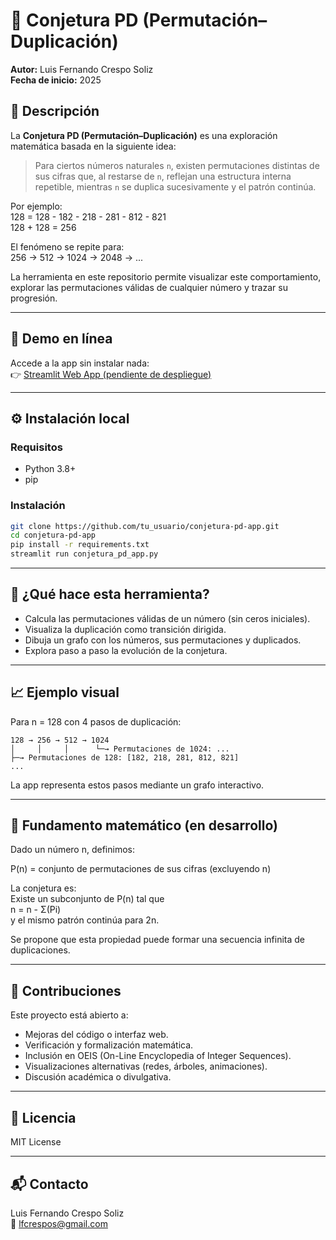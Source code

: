 
# 🔢 Conjetura PD (Permutación–Duplicación)

**Autor:** Luis Fernando Crespo Soliz  
**Fecha de inicio:** 2025  

## 📖 Descripción

La **Conjetura PD (Permutación–Duplicación)** es una exploración matemática basada en la siguiente idea:

> Para ciertos números naturales `n`, existen permutaciones distintas de sus cifras que, al restarse de `n`, reflejan una estructura interna repetible, mientras `n` se duplica sucesivamente y el patrón continúa.

Por ejemplo:  
128 = 128 - 182 - 218 - 281 - 812 - 821  
128 + 128 = 256

El fenómeno se repite para:  
256 → 512 → 1024 → 2048 → ...

La herramienta en este repositorio permite visualizar este comportamiento, explorar las permutaciones válidas de cualquier número y trazar su progresión.

---

## 🚀 Demo en línea

Accede a la app sin instalar nada:  
👉 [Streamlit Web App (pendiente de despliegue)](https://streamlit.io)

---

## ⚙️ Instalación local

### Requisitos

- Python 3.8+
- pip

### Instalación

```bash
git clone https://github.com/tu_usuario/conjetura-pd-app.git
cd conjetura-pd-app
pip install -r requirements.txt
streamlit run conjetura_pd_app.py
```

---

## 🧠 ¿Qué hace esta herramienta?

- Calcula las permutaciones válidas de un número (sin ceros iniciales).
- Visualiza la duplicación como transición dirigida.
- Dibuja un grafo con los números, sus permutaciones y duplicados.
- Explora paso a paso la evolución de la conjetura.

---

## 📈 Ejemplo visual

Para n = 128 con 4 pasos de duplicación:

```
128 → 256 → 512 → 1024
│     │     │      └─→ Permutaciones de 1024: ...
├─→ Permutaciones de 128: [182, 218, 281, 812, 821]
...
```

La app representa estos pasos mediante un grafo interactivo.

---

## 🧮 Fundamento matemático (en desarrollo)

Dado un número n, definimos:

P(n) = conjunto de permutaciones de sus cifras (excluyendo n)

La conjetura es:  
Existe un subconjunto de P(n) tal que  
n = n - Σ(Pi)  
y el mismo patrón continúa para 2n.

Se propone que esta propiedad puede formar una secuencia infinita de duplicaciones.

---

## 🧩 Contribuciones

Este proyecto está abierto a:

- Mejoras del código o interfaz web.
- Verificación y formalización matemática.
- Inclusión en OEIS (On-Line Encyclopedia of Integer Sequences).
- Visualizaciones alternativas (redes, árboles, animaciones).
- Discusión académica o divulgativa.

---

## 🧾 Licencia

MIT License

---

## 📬 Contacto

Luis Fernando Crespo Soliz  
📧 lfcrespos@gmail.com
